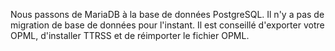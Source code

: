 Nous passons de MariaDB à la base de données PostgreSQL. Il n'y a pas de migration de base de données pour l'instant. Il est conseillé d'exporter votre OPML, d'installer TTRSS et de réimporter le fichier OPML.